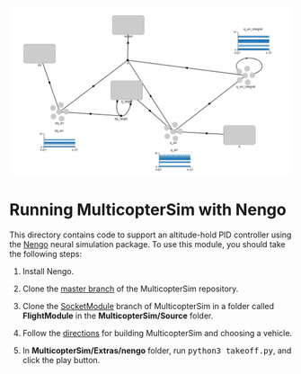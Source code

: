 <img src="nengo.png" width=600>

# Running MulticopterSim with Nengo

This directory contains code to support an altitude-hold PID controller using
the [Nengo](https://www.nengo.ai/) neural simulation package.  To use this
module, you should take the following steps:

1. Install Nengo.

2. Clone the [master branch](https://github.com/simondlevy/MulticopterSim) of the MulticopterSim repository.

3. Clone the  [SocketModule](https://github.com/simondlevy/MulticopterSim/tree/SocketModule)
branch of MulticopterSim in a folder called <b>FlightModule</b> in the
<b>MulticopterSim/Source</b> folder.  

4. Follow the [directions](https://github.com/simondlevy/MulticopterSim#windows) for building MulticopterSim
and choosing a vehicle.

5. In <b>MulticopterSim/Extras/nengo</b> folder, run <tt>python3 takeoff.py</tt>, and click the play button.
